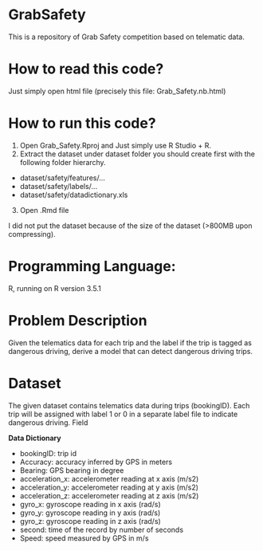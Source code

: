 # GrabSafety
This is a repository of Grab Safety competition based on telematic data. 

# How to read this code? 
Just simply open html file (precisely this file: Grab_Safety.nb.html)

# How to run this code? 
1. Open Grab_Safety.Rproj and Just simply use R Studio + R.
2. Extract the dataset under dataset folder you should create first with the following folder hierarchy. 
- dataset/safety/features/...
- dataset/safety/labels/...
- dataset/safety/datadictionary.xls
3. Open .Rmd file

I did not put the dataset because of the size of the dataset (>800MB upon compressing). 

# Programming Language: 
R, running on R version 3.5.1 

# Problem Description

Given the telematics data for each trip and the label if the trip is tagged as dangerous driving, derive a model that can detect dangerous driving trips.

# Dataset 

The given dataset contains telematics data during trips (bookingID). Each trip will be assigned with label 1 or 0 in a separate label file to indicate dangerous driving.
Field

**Data Dictionary**

- bookingID: trip id
- Accuracy: accuracy inferred by GPS in meters
- Bearing: GPS bearing in degree
- acceleration_x: accelerometer reading at x axis (m/s2)
- acceleration_y: accelerometer reading at y axis (m/s2)
- acceleration_z: accelerometer reading at z axis (m/s2)
- gyro_x: gyroscope reading in x axis (rad/s)
- gyro_y: gyroscope reading in y axis (rad/s)
- gyro_z: gyroscope reading in z axis (rad/s)
- second: time of the record by number of seconds
- Speed: speed measured by GPS in m/s
